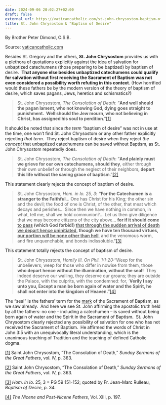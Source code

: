 ```yaml
---
date: 2024-09-06 20:02:27+02:00
draft: false
external_url: https://vaticancatholic.com/st-john-chrysostom-baptism-of-desire/
title: St. John Chrysostom & "Baptism of Desire"
---
```



By Brother Peter Dimond, O.S.B.

Source: [vaticancatholic.com](https://vaticancatholic.com/st-john-chrysostom-baptism-of-desire/)


<p>Besides St. Gregory and the others, <strong>St. John Chrysostom</strong> provides us with a plethora of quotations explicitly against the idea of salvation for unbaptized catechumens (those preparing to be baptized) by baptism of desire.&nbsp; <strong>That anyone else besides unbaptized catechumens could qualify for salvation without first receiving the Sacrament of Baptism was not even considered a possibility worth refuting in this context</strong>. (How horrified would these fathers be by the modern version of the theory of baptism of desire, which saves pagans, Jews, heretics and schismatics?)&nbsp;</p>
<blockquote>
<p>St. John Chrysostom, <em>The Consolation of Death</em>: “<strong>And well should the pagan lament, who not knowing God, dying goes straight to punishment.&nbsp; Well should the Jew mourn, who not believing in Christ, has assigned his soul to perdition</strong>.”<a href="#_edn1" name="_ednref1">[1]</a></p>
</blockquote>
<p>It should be noted that since <em>the term</em> “baptism of desire” was not in use at the time, one won’t find St. John Chrysostom or any other father explicitly rejecting <em>that term</em>.&nbsp; They reject baptism of desire when they reject <em>the concept</em> that unbaptized catechumens can be saved without Baptism, as St. John Chrysostom repeatedly does.</p>
<blockquote>
<p>St. John Chrysostom, <em>The Consolation of Death</em><strong>: </strong>“<strong>And plainly must we grieve for our own catechumens, should they</strong>, either through their own unbelief or through the neglect of their neighbors,<strong> depart this life without the saving grace of baptism</strong>.”<a href="#_edn2" name="_ednref2">[2]</a></p>
</blockquote>
<p>This statement clearly rejects the concept of baptism of desire.</p>
<blockquote>
<p>St. John Chrysostom, <em>Hom. in Io. 25, 3</em>: <strong>“For the Catechumen is a stranger to the Faithful</strong>… One has Christ for his King; the other sin and the devil; the food of one is Christ, of the other, that meat which decays and perishes… Since then we have nothing in common, in what, tell me, shall we hold communion?… Let us then give diligence that we may become citizens of the city above… <strong><u>for if it should come to pass</u> (which God forbid!) <u>that through the sudden arrival of death we depart hence uninitiated</u>, though we have ten thousand virtues, <u>our portion will be none other than hell</u></strong>, and the venomous worm, and fire unquenchable, and bonds indissoluble.”<a href="#_edn3" name="_ednref3">[3]</a></p>
</blockquote>
<p>This statement totally rejects the concept of baptism of desire.</p>
<blockquote>
<p>St. John Chrysostom, <em>Homily III. On Phil. 1:1-20:</em>“Weep for the unbelievers; weep for those who differ in nowise from them, those <strong>who depart hence without the illumination, without the seal!</strong>&nbsp; They indeed deserve our wailing, they deserve our groans; they are outside the Palace, with the culprits, with the condemned: for, ‘<strong>Verily I say unto you, Except a man be born again of water and the Spirit, he shall not enter into the kingdom of Heaven.”</strong><a href="#_edn4" name="_ednref4">[4]</a></p>
</blockquote>
<p>The “seal” is the fathers’ term for the <u>mark</u> of the Sacrament of Baptism, as we saw already.&nbsp; And here we see St. John affirming the apostolic truth held by all the fathers: no one – including a catechumen – is saved without being born again of water and the Spirit in the Sacrament of Baptism.&nbsp; St. John Chrysostom clearly rejected any possibility of salvation for one who has not received the Sacrament of Baptism.&nbsp; He affirmed the words of Christ in John 3:5 with an unequivocally literal understanding, which is the unanimous teaching of Tradition and the teaching of defined Catholic dogma.</p>

<div class="footnotes">
<div><p><a href="#_ednref1" name="_edn1">[1]</a> Saint John Chrysostom, “The Consolation of Death,” <em>Sunday Sermons of the Great Fathers</em>, vol. IV, p. 363.</p></div>
<div><p><a href="#_ednref2" name="_edn2">[2]</a> Saint John Chrysostom, “The Consolation of Death,” <em>Sunday Sermons of the Great Fathers</em>, vol. IV, p. 363.</p></div>
<div><p><a href="#_ednref3" name="_edn3">[3]</a> <em>Hom. in Io</em>. 25, 3 = PG 59 151-152; quoted by Fr. Jean-Marc Rulleau, <em>Baptism of Desire</em>, p. 34.</p></div>
<div><p><a href="#_ednref4" name="_edn4">[4]</a> <em>The Nicene and Post-Nicene Fathers</em>, Vol. XIII, p. 197.</p></div>
</div>
</div>

